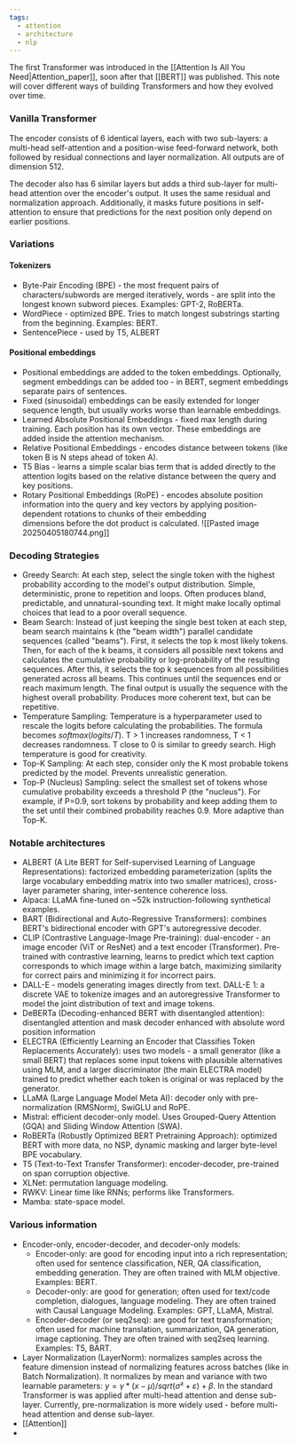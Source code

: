 ```yaml
---
tags:
  - attention
  - architecture
  - nlp
---
```

The first Transformer was introduced in the [[Attention Is All You Need|Attention_paper]], soon after that [[BERT]] was published.
This note will cover different ways of building Transformers and how they evolved over time.

### Vanilla Transformer
The encoder consists of 6 identical layers, each with two sub-layers: a multi-head self-attention and a position-wise feed-forward network, both followed by residual connections and layer normalization. All outputs are of dimension 512.

The decoder also has 6 similar layers but adds a third sub-layer for multi-head attention over the encoder's output. It uses the same residual and normalization approach. Additionally, it masks future positions in self-attention to ensure that predictions for the next position only depend on earlier positions.

### Variations
#### Tokenizers
- Byte-Pair Encoding (BPE) - the most frequent pairs of characters/subwords are merged iteratively, words - are split into the longest known subword pieces. Examples: GPT-2, RoBERTa.
- WordPiece - optimized BPE. Tries to match longest substrings starting from the beginning. Examples: BERT.
- SentencePiece - used by T5, ALBERT
#### Positional embeddings
- Positional embeddings are added to the token embeddings. Optionally, segment embeddings can be added too - in BERT, segment embeddings separate pairs of sentences.
- Fixed (sinusoidal) embeddings can be easily extended for longer sequence length, but usually works worse than learnable embeddings.
- Learned Absolute Positional Embeddings - fixed max length during training. Each position has its own vector. These embeddings are added inside the attention mechanism.
- Relative Positional Embeddings - encodes distance between tokens (like token B is N steps ahead of token A).
- T5 Bias - learns a simple scalar bias term that is added directly to the attention logits based on the relative distance between the query and key positions.
- Rotary Positional Embeddings (RoPE) - encodes absolute position information into the query and key vectors by applying position-dependent rotations to chunks of their embedding dimensions before the dot product is calculated.
![[Pasted image 20250405180744.png]]
### Decoding Strategies

- Greedy Search: At each step, select the single token with the highest probability according to the model's output distribution. Simple, deterministic, prone to repetition and loops. Often produces bland, predictable, and unnatural-sounding text. It might make locally optimal choices that lead to a poor overall sequence.
- Beam Search: Instead of just keeping the single best token at each step, beam search maintains k (the "beam width") parallel candidate sequences (called "beams"). First, it selects the top k most likely tokens. Then, for each of the k beams, it considers all possible next tokens and calculates the cumulative probability or log-probability of the resulting sequences. After this, it selects the top k sequences from all possibilities generated across all beams. This continues until the sequences end or reach maximum length. The final output is usually the sequence with the highest overall probability. Produces more coherent text, but can be repetitive.
- Temperature Sampling: Temperature is a hyperparameter used to rescale the logits before calculating the probabilities. The formula becomes $softmax(logits / T)$. T > 1 increases randomness, T < 1 decreases randomness. T close to 0 is similar to greedy search. High temperature is good for creativity.
- Top-K Sampling: At each step, consider only the K most probable tokens predicted by the model. Prevents unrealistic generation.
- Top-P (Nucleus) Sampling: select the smallest set of tokens whose cumulative probability exceeds a threshold P (the "nucleus"). For example, if P=0.9, sort tokens by probability and keep adding them to the set until their combined probability reaches 0.9. More adaptive than Top-K.

### Notable architectures
- ALBERT (A Lite BERT for Self-supervised Learning of Language Representations): factorized embedding parameterization (splits the large vocabulary embedding matrix into two smaller matrices), cross-layer parameter sharing, inter-sentence coherence loss.
- Alpaca: LLaMA fine-tuned on ~52k instruction-following synthetical examples.
- BART (Bidirectional and Auto-Regressive Transformers): combines BERT's bidirectional encoder with GPT's autoregressive decoder.
- CLIP (Contrastive Language-Image Pre-training): dual-encoder - an image encoder (ViT or ResNet) and a text encoder (Transformer). Pre-trained with contrastive learning, learns to predict which text caption corresponds to which image within a large batch, maximizing similarity for correct pairs and minimizing it for incorrect pairs.
- DALL-E - models generating images directly from text. DALL-E 1: a discrete VAE to tokenize images and an autoregressive Transformer to model the joint distribution of text and image tokens.
- DeBERTa (Decoding-enhanced BERT with disentangled attention): disentangled attention and mask decoder enhanced with absolute word position information
- ELECTRA (Efficiently Learning an Encoder that Classifies Token Replacements Accurately): uses two models - a small generator (like a small BERT) that replaces some input tokens with plausible alternatives using MLM, and a larger discriminator (the main ELECTRA model) trained to predict whether each token is original or was replaced by the generator.
- LLaMA (Large Language Model Meta AI): decoder only with pre-normalization (RMSNorm), SwiGLU and RoPE.
- Mistral: efficient decoder-only model. Uses Grouped-Query Attention (GQA) and Sliding Window Attention (SWA).
- RoBERTa (Robustly Optimized BERT Pretraining Approach): optimized BERT with more data, no NSP, dynamic masking and larger byte-level BPE vocabulary.
- T5 (Text-to-Text Transfer Transformer): encoder-decoder, pre-trained on span corruption objective.
- XLNet: permutation language modeling.
- RWKV: Linear time like RNNs; performs like Transformers.
- Mamba: state-space model.

### Various information
- Encoder-only, encoder-decoder, and decoder-only models:
	- Encoder-only: are good for encoding input into a rich representation; often used for sentence classification, NER, QA classification, embedding generation. They are often trained with MLM objective. Examples: BERT.
	- Decoder-only: are good for generation; often used for text/code completion, dialogues, language modeling. They are often trained with Causal Language Modeling. Examples: GPT, LLaMA, Mistral.
	- Encoder-decoder (or seq2seq): are good for text transformation; often used for machine translation, summarization, QA generation, image captioning. They are often trained with seq2seq learning. Examples: T5, BART.
- Layer Normalization (LayerNorm): normalizes samples across the feature dimension instead of normalizing features across batches (like in Batch Normalization). It normalizes by mean and variance with two learnable parameters: $y = γ * (x - μ) / sqrt(σ² + ε) + β$. In the standard Transformer is was applied after multi-head attention and dense sub-layer. Currently, pre-normalization is more widely used - before multi-head attention and dense sub-layer.
- [[Attention]]
- 
